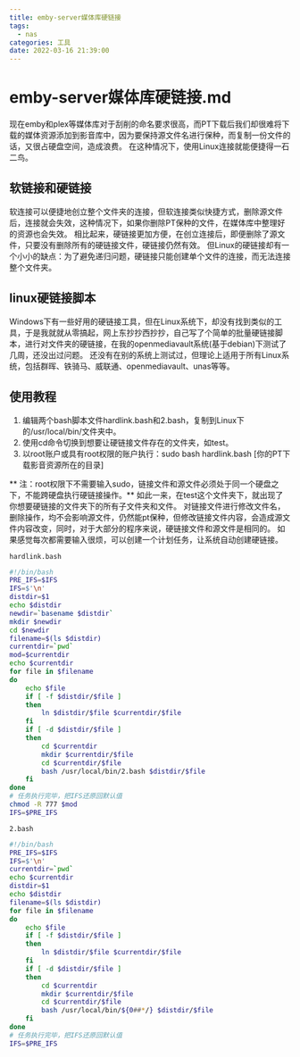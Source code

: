 ```yaml
---
title: emby-server媒体库硬链接
tags:
  - nas
categories: 工具
date: 2022-03-16 21:39:00
---
```


# emby-server媒体库硬链接.md

现在emby和plex等媒体库对于刮削的命名要求很高，而PT下载后我们却很难将下载的媒体资源添加到影音库中，因为要保持源文件名进行保种，而复制一份文件的话，又很占硬盘空间，造成浪费。
在这种情况下，使用Linux连接就能便捷得一石二鸟。

## 软链接和硬链接

软连接可以便捷地创立整个文件夹的连接，但软连接类似快捷方式，删除源文件后，连接就会失效，这种情况下，如果你删除PT保种的文件，在媒体库中整理好的资源也会失效。
相比起来，硬链接更加方便，在创立连接后，即便删除了源文件，只要没有删除所有的硬链接文件，硬链接仍然有效。
但Linux的硬链接却有一个小小的缺点：为了避免递归问题，硬链接只能创建单个文件的连接，而无法连接整个文件夹。

## linux硬链接脚本

Windows下有一些好用的硬链接工具，但在Linux系统下，却没有找到类似的工具，于是我就就从零搞起，网上东抄抄西抄抄，自己写了个简单的批量硬链接脚本，进行对文件夹的硬链接，在我的openmediavault系统(基于debian)下测试了几周，还没出过问题。
还没有在别的系统上测试过，但理论上适用于所有Linux系统，包括群晖、铁骑马、威联通、openmediavault、unas等等。

## 使用教程

1. 编辑两个bash脚本文件hardlink.bash和2.bash，复制到Linux下的/usr/local/bin/文件夹中。
2. 使用cd命令切换到想要让硬链接文件存在的文件夹，如test。
3. 以root账户或具有root权限的账户执行：sudo bash hardlink.bash [你的PT下载影音资源所在的目录]

** 注：root权限下不需要输入sudo，链接文件和源文件必须处于同一个硬盘之下，不能跨硬盘执行硬链接操作。**
如此一来，在test这个文件夹下，就出现了你想要硬链接的文件夹下的所有子文件夹和文件。
对链接文件进行修改文件名，删除操作，均不会影响源文件，仍然能pt保种，但修改链接文件内容，会造成源文件内容改变，同时，对于大部分的程序来说，硬链接文件和源文件是相同的。
如果感觉每次都需要输入很烦，可以创建一个计划任务，让系统自动创建硬链接。

`hardlink.bash`

```bash
#!/bin/bash
PRE_IFS=$IFS
IFS=$'\n'
distdir=$1
echo $distdir
newdir=`basename $distdir`
mkdir $newdir
cd $newdir
filename=$(ls $distdir)
currentdir=`pwd`
mod=$currentdir
echo $currentdir
for file in $filename
do
    echo $file
    if [ -f $distdir/$file ]
    then
        ln $distdir/$file $currentdir/$file
    fi
    if [ -d $distdir/$file ]
    then
        cd $currentdir
        mkdir $currentdir/$file
        cd $currentdir/$file
        bash /usr/local/bin/2.bash $distdir/$file
    fi
done
# 任务执行完毕，把IFS还原回默认值
chmod -R 777 $mod
IFS=$PRE_IFS
```

`2.bash`

```bash
#!/bin/bash
PRE_IFS=$IFS
IFS=$'\n'
currentdir=`pwd`
echo $currentdir
distdir=$1
echo $distdir
filename=$(ls $distdir)
for file in $filename
do
    echo $file
    if [ -f $distdir/$file ]
    then
        ln $distdir/$file $currentdir/$file
    fi
    if [ -d $distdir/$file ]
    then
        cd $currentdir
        mkdir $currentdir/$file
        cd $currentdir/$file
        bash /usr/local/bin/${0##*/} $distdir/$file
    fi
done
# 任务执行完毕，把IFS还原回默认值
IFS=$PRE_IFS
```